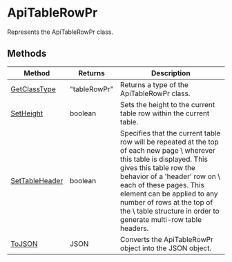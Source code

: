 # ApiTableRowPr

Represents the ApiTableRowPr class.


## Methods

| Method | Returns | Description |
| ------ | ------- | ----------- |
| [GetClassType](./Methods/GetClassType.md) | "tableRowPr" | Returns a type of the ApiTableRowPr class. |
| [SetHeight](./Methods/SetHeight.md) | boolean | Sets the height to the current table row within the current table. |
| [SetTableHeader](./Methods/SetTableHeader.md) | boolean | Specifies that the current table row will be repeated at the top of each new page \ wherever this table is displayed. This gives this table row the behavior of a 'header' row on \ each of these pages. This element can be applied to any number of rows at the top of the \ table structure in order to generate multi-row table headers. |
| [ToJSON](./Methods/ToJSON.md) | JSON | Converts the ApiTableRowPr object into the JSON object. |
